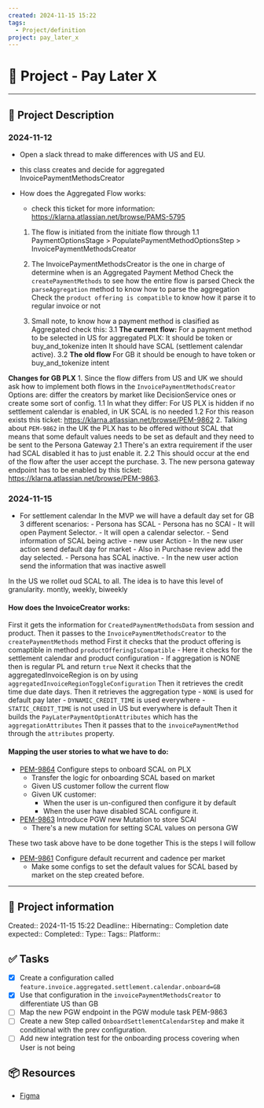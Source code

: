 ```yaml
---
created: 2024-11-15 15:22
tags:
  - Project/definition
project: pay_later_x
---
```


# 🚀 Project - Pay Later X 
___
## 🧾 Project Description

### 2024-11-12
- Open a slack thread to make differences with US and EU.
- this class creates and decide for aggregated InvoicePaymentMethodsCreator
- How does the Aggregated Flow works:
    - check this ticket for more information: https://klarna.atlassian.net/browse/PAMS-5795

    1. The flow is initiated from the initiate flow through
        1.1 PaymentOptionsStage > PopulatePaymentMethodOptionsStep > InvoicePaymentMethodsCreator

    2. The InvoicePaymentMethodsCreator is the one in charge of determine when is an Aggregated Payment Method
        Check the `createPaymentMethods` to see how the entire flow is parsed
        Check the `parseAggregation` method to know how to parse the aggregation
        Check the `product offering is compatible` to know how it parse it to regular invoice or not

    3. Small note, to know how a payment method is clasified as Aggregated check this:
        3.1 **The current flow:** For a payment method to be selected in US for aggregated PLX:
            It should be token or buy_and_tokenize inten
            It should have SCAL (settlement calendar active).
        3.2 **The old flow** For GB it should be enough to have token or buy_and_tokenize intent
 
**Changes for GB PLX**
    1.  Since the flow differs from US and UK we should ask how to implement both flows in the
        `InvoicePaymentMethodsCreator`
        Options are: differ the creators by market like DecisionService ones or create some sort of config.
        1.1 In what they differ: For US PLX is hidden if no settlement calendar is enabled, in UK SCAL is no needed
        1.2 For this reason exists this ticket: https://klarna.atlassian.net/browse/PEM-9862
    2. Talking about `PEM-9862` in the UK the PLX has to be offered without SCAL that means that some default values needs to be set as default and they need to be sent to the Persona Gateway
        2.1 There's an extra requirement if the user had SCAL disabled it has to just enable it.
        2.2 This should occur at the end of the flow after the user accept the purchase.
    3. The new persona gateway endpoint has to be enabled by this ticket: https://klarna.atlassian.net/browse/PEM-9863.

### 2024-11-15
- For settlement calendar In the MVP we will have a default day set for GB
    3 different scenarios:
        - Persona has SCAL
        - Persona has no SCAl
            - It will open Payment Selector.
            - It will open a calendar selector.
                - Send information of SCAL being active
                    - new user Action
                    - In the new user action send default day for market
                - Also in Purchase review add the day selected.
        - Persona has SCAL inactive.
            - In the new user action send the information that was inactive aswell

In the US we rollet oud SCAL to all. The idea is to have this level of granularity.
montly, weekly, biweekly

#### How does the InvoiceCreator works:

First it gets the information for `CreatedPaymentMethodsData` from session and product.
Then it passes to the `InvoicePaymentMethodsCreator` to the `createPaymentMethods` method
First it checks that the product offering is comaptible in method `productOfferingIsCompatible`
    - Here it checks for the settlement calendar and product configuration
        - If aggregation is NONE then is regular PL and return `true`
Next it checks that the aggregatedInvoiceRegion is on by using `aggregatedInvoiceRegionToggleConfiguration`
Then it retrieves the credit time due date days.
Then it retrieves the aggregation type
    - `NONE` is used for default pay later
    - `DYNAMIC_CREDIT_TIME` is used everywhere
    - `STATIC_CREDIT_TIME` is not used in US but everywhere is default
Then it builds the `PayLaterPaymentOptionAttributes` which has the `aggregationAttributes`
Then it passes that to the `invoicePaymentMethod` through the `attributes` property.

#### Mapping the user stories to what we have to do:
- [PEM-9864](https://klarna.atlassian.net/browse/PEM-9864) Configure steps to onboard SCAL on PLX
    - Transfer the logic for onboarding SCAL based on market
    - Given US customer follow the current flow
    - Given UK customer:
        - When the user is un-configured then configure it by default
        - When the user have disabled SCAL configure it.
- [PEM-9863](https://klarna.atlassian.net/browse/PEM-9863) Introduce PGW new Mutation to store SCAl
    - There's a new mutation for setting SCAL values on persona GW

These two task above have to be done together
This is the steps I will follow
- [PEM-9861](https://klarna.atlassian.net/browse/PEM-9862) Configure default recurrent and cadence per market
    - Make some configs to set the default values for SCAL based by market on the step created before.
---
## 📢 Project information
Created:: 2024-11-15 15:22 
Deadline:: 
Hibernating:: 
Completion date expected:: 
Completed:: 
Type:: 
Tags:: 
Platform:: 
## ✅ Tasks 
- [x] Create a configuration called `feature.invoice.aggregated.settlement.calendar.onboard=GB`
- [x] Use that configuration in the `invoicePaymentMethodsCreator` to differentiate US than GB
- [ ] Map the new PGW endpoint in the PGW module task PEM-9863
- [ ] Create a new Step called `OnboardSettlementCalendarStep` and make it conditional with the prev configuration.
- [ ] Add new integration test for the onboarding process covering when User is not being
## 📦 Resources 
- [Figma](https://www.figma.com/design/v3x33qFmmMXGmLNIwSGJmO/S%26OD-feature-explorations?node-id=1549-66526&node-type=canvas&t=wWcQAaHdwYbMSki2-0)